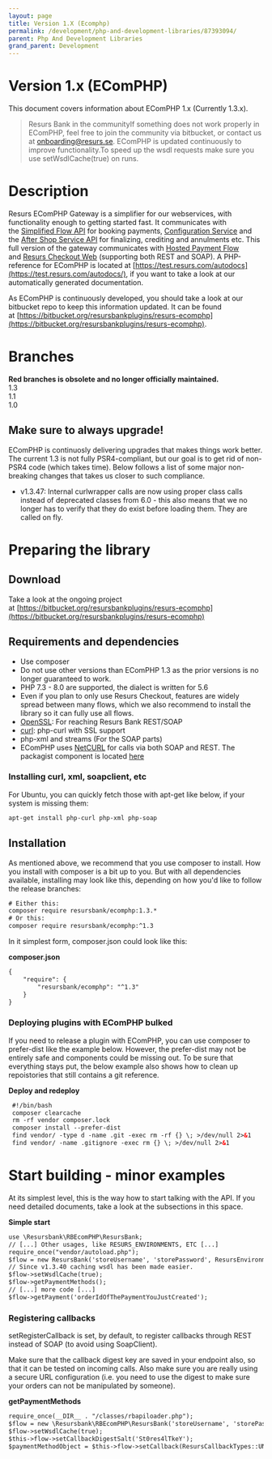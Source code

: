 ```yaml
---
layout: page
title: Version 1.X (Ecomphp)
permalink: /development/php-and-development-libraries/87393094/
parent: Php And Development Libraries
grand_parent: Development
---
```




# Version 1.x (EComPHP) 

This document covers information about EComPHP 1.x (Currently 1.3.x).

> Resurs Bank in the communityIf something does not work properly in
> EComPHP, feel free to join the community via bitbucket, or contact us
> at onboarding@resurs.se. EComPHP is updated continuously to improve
> functionality.To speed up the wsdl requests make sure you use
> setWsdlCache(true) on runs.

# Description
Resurs EComPHP Gateway is a simplifier for our webservices, with
functionality enough to getting started fast. It communicates with
the [Simplified Flow API](simplified-flow-api) for booking
payments, [Configuration Service](configuration-service) and the [After
Shop Service API](after-shop-service-api) for finalizing, crediting and
annulments etc. This full version of the gateway communicates
with [Hosted Payment
Flow](https://test.resurs.com/docs/display/ecom/Hosted+Payment+Flow)
and [Resurs Checkout Web](resurs-checkout-web) (supporting both REST and
SOAP). A PHP-reference for EComPHP is located
at [https://test.resurs.com/autodocs](https://test.resurs.com/autodocs/),
if you want to take a look at our automatically generated documentation.

As EComPHP is continuously developed, you should take a look at our
bitbucket repo to keep this information updated. It can be found
at [https://bitbucket.org/resursbankplugins/resurs-ecomphp](https://bitbucket.org/resursbankplugins/resurs-ecomphp).

# Branches
**Red branches is obsolete and no longer officially maintained.**  
1.3  
1.1  
1.0

## Make sure to always upgrade!
EComPHP is continuosly delivering upgrades that makes things work
better. The current 1.3 is not fully PSR4-compliant, but our goal is to
get rid of non-PSR4 code (which takes time). Below follows a list of
some major non-breaking changes that takes us closer to such compliance.

- v1.3.47: Internal curlwrapper calls are now using proper class calls
  instead of deprecated classes from 6.0 - this also means that we no
  longer has to verify that they do exist before loading them. They are
  called on fly.

# Preparing the library
## Download
Take a look at the ongoing project
at [https://bitbucket.org/resursbankplugins/resurs-ecomphp](https://bitbucket.org/resursbankplugins/resurs-ecomphp)

## Requirements and dependencies
- Use composer
- Do not use other versions than EComPHP 1.3 as the prior versions is no
  longer guaranteed to work.
- PHP 7.3 - 8.0 are supported, the dialect is written for 5.6
- Even if you plan to only use Resurs Checkout, features are widely
  spread between many flows, which we also recommend to install the
  library so it can fully use all flows.
- [OpenSSL](https://www.openssl.org/): For reaching Resurs Bank
  REST/SOAP
- [curl](https://curl.haxx.se/): php-curl with SSL support
- php-xml and streams (For the SOAP parts)
- EComPHP uses [NetCURL](https://www.netcurl.org) for calls via both
  SOAP and REST. The packagist component is located
  [here](https://www.netcurl.org/packagist)

### Installing curl, xml, soapclient, etc
For Ubuntu, you can quickly fetch those with apt-get like below, if your
system is missing them:

```xml
apt-get install php-curl php-xml php-soap
```
## Installation
As mentioned above, we recommend that you use composer to install. How
you install with composer is a bit up to you. But with all dependencies
available, installing may look like this, depending on how you'd like to
follow the release branches:

```xml
# Either this:
composer require resursbank/ecomphp:1.3.*
# Or this:
composer require resursbank/ecomphp:^1.3
```
In it simplest form, composer.json could look like this:

**composer.json**
```xml
{
    "require": {
        "resursbank/ecomphp": "^1.3"
    }
}
```
### Deploying plugins with EComPHP bulked
If you need to release a plugin with EComPHP, you can use composer to
prefer-dist like the example below. However, the prefer-dist may not be
entirely safe and components could be missing out. To be sure that
everything stays put, the below example also shows how to clean up
repoistories that still contains a git reference.

**Deploy and redeploy**
```xml
 #!/bin/bash
 composer clearcache
 rm -rf vendor composer.lock
 composer install --prefer-dist
 find vendor/ -type d -name .git -exec rm -rf {} \; >/dev/null 2>&1
 find vendor/ -name .gitignore -exec rm {} \; >/dev/null 2>&1
```
# Start building - minor examples
At its simplest level, this is the way how to start talking with the
API. If you need detailed documents, take a look at the subsections in
this space.

**Simple start**
```xml
use \Resursbank\RBEcomPHP\ResursBank;
// [...] Other usages, like RESURS_ENVIRONMENTS, ETC [...]
require_once("vendor/autoload.php");
$flow = new ResursBank('storeUsername', 'storePassword', ResursEnvironments::ENVIRONMENT_TEST);
// Since v1.3.40 caching wsdl has been made easier.
$flow->setWsdlCache(true);
$flow->getPaymentMethods();
// [...] more code [...]
$flow->getPayment('orderIdOfThePaymentYouJustCreated');
```
### Registering callbacks
setRegisterCallback is set, by default, to register callbacks through
REST instead of SOAP (to avoid using SoapClient).

Make sure that the callback digest key are saved in your endpoint also,
so that it can be tested on incoming calls. Also make sure you are
really using a secure URL configuration (i.e. you need to use the digest
to make sure your orders can not be manipulated by someone).

**getPaymentMethods**
```xml
require_once(__DIR__ . "/classes/rbapiloader.php");
$flow = new \Resursbank\RBEcomPHP\ResursBank('storeUsername', 'storePassword');
$flow->setWsdlCache(true);
$this->flow->setCallbackDigestSalt('St0res4lTkeY');
$paymentMethodObject = $this->flow->setCallback(ResursCallbackTypes::UNFREEZE, "http://shop.test.com/callbacks/?paymentId={paymentId}&digest={digest}");
```
